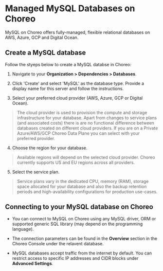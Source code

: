 # Managed MySQL Databases on Choreo 

MySQL on Choreo offers fully-managed, flexible relational databases on AWS, Azure, GCP and Digital Ocean.

## Create a MySQL database

Follow the styeps below to create a MySQL databse in Choreo: 

1. Navigate to your **Organization > Dependencies > Databases**.

2. Click 'Create' and select 'MySQL' as the database type. Provide a display name for this server and follow the instructions.

3. Select your preferred cloud provider (AWS, Azure, GCP or Digital Ocean).
  > The cloud provider is used to provision the compute and storage infrastructure for your database.
  > Apart from changes to service plans (and associated costs) there is are no functional difference between databases created on different cloud providers.
  > If you are on a Private Azure/AWS/GCP Choreo Data Plane you can select with your preferred provider.

4. Choose the region for your database.
  > Available regions will depend on the selected cloud provider. Choreo currently supports US and EU regions across all providers.

5. Select the service plan.
  > Service plans vary in the dedicated CPU, memory (RAM), storage space allocated for your database and also the backup retention periods and high-availability configurations for production use-cases.

## Connecting to your MySQL database on Choreo

- You can connect to MySQL on Choreo using any MySQL driver, ORM or supported generic SQL library (may depend on the programming language).

- The connection parameters can be found in the **Overview** section in the Choreo Console under the relavent database.

- MySQL databases accept traffic from the internet by default. You can restrict access to specific IP addresses and CIDR blocks under **Advanced Settings**.
